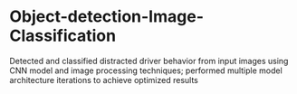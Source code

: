 # Object-detection-Image-Classification
Detected and classified distracted driver behavior from input images using CNN model and image processing techniques; performed multiple model architecture iterations to achieve optimized results
